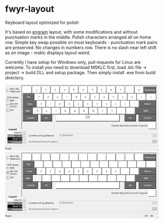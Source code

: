 # fwyr-layout
Keyboard layout optimized for polish

It's based on [engram](https://github.com/binarybottle/engram/) layout, with some modifications and without punctuation marks in the middle. Polish characters arranged all on home row. Simple key swap possible on most keyboards - punctuation mark pairs are preserved. No changes in numbers row. There is no slash near left shift as on image - msklc displays layout weird.

Currently I have setup for Windows only, pull requests for Linux are welcome. To install you need to download MSKLC first, load .klc file -> project -> build DLL and setup package. Then simply install .exe from build directory.

![image](https://github.com/AKmatiAK/fwyr-layout/blob/main/ukladpl.jpg "layer 1")
![image](https://github.com/AKmatiAK/fwyr-layout/blob/main/ukladplAltGr.jpg "alt gr layer")
